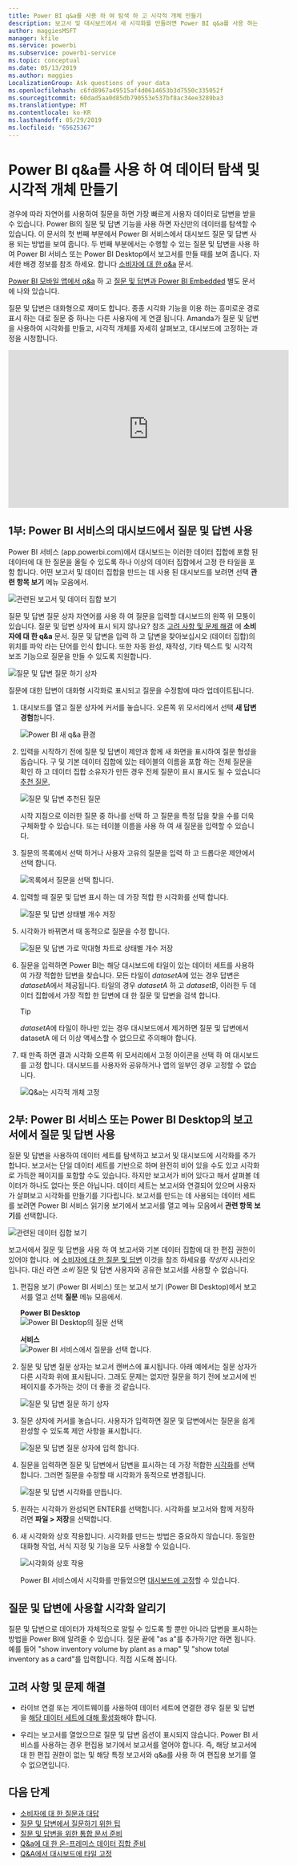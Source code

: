 ```yaml
---
title: Power BI q&a를 사용 하 여 탐색 하 고 시각적 개체 만들기
description: 보고서 및 대시보드에서 새 시각화를 만들려면 Power BI q&a를 사용 하는 방법입니다.
author: maggiesMSFT
manager: kfile
ms.service: powerbi
ms.subservice: powerbi-service
ms.topic: conceptual
ms.date: 05/13/2019
ms.author: maggies
LocalizationGroup: Ask questions of your data
ms.openlocfilehash: c6fd8967a49515af4d0614653b3d7550c335052f
ms.sourcegitcommit: 60dad5aa0d85db790553e537bf8ac34ee3289ba3
ms.translationtype: MT
ms.contentlocale: ko-KR
ms.lasthandoff: 05/29/2019
ms.locfileid: "65625367"
---
```

# <a name="use-power-bi-qa-to-explore-your-data-and-create-visuals"></a>Power BI q&a를 사용 하 여 데이터 탐색 및 시각적 개체 만들기

경우에 따라 자연어를 사용하여 질문을 하면 가장 빠르게 사용자 데이터로 답변을 받을 수 있습니다. Power BI의 질문 및 답변 기능을 사용 하면 자신만의 데이터를 탐색할 수 있습니다.  이 문서의 첫 번째 부분에서 Power BI 서비스에서 대시보드 질문 및 답변 사용 되는 방법을 보여 줍니다. 두 번째 부분에서는 수행할 수 있는 질문 및 답변을 사용 하 여 Power BI 서비스 또는 Power BI Desktop에서 보고서를 만들 때를 보여 줍니다. 자세한 배경 정보를 참조 하세요. 합니다 [소비자에 대 한 q&a](consumer/end-user-q-and-a.md) 문서. 

[Power BI 모바일 앱에서 q&a](consumer/mobile/mobile-apps-ios-qna.md) 하 고 [질문 및 답변과 Power BI Embedded](developer/qanda.md) 별도 문서에 나와 있습니다. 

질문 및 답변은 대화형으로 재미도 합니다. 종종 시각화 기능을 이용 하는 흥미로운 경로 표시 하는 대로 질문 중 하나는 다른 사용자에 게 연결 됩니다. Amanda가 질문 및 답변을 사용하여 시각화를 만들고, 시각적 개체를 자세히 살펴보고, 대시보드에 고정하는 과정을 시청합니다.

<iframe width="560" height="315" src="https://www.youtube.com/embed/qMf7OLJfCz8?list=PL1N57mwBHtN0JFoKSR0n-tBkUJHeMP2cP" frameborder="0" allowfullscreen></iframe>

## <a name="part-1-use-qa-on-a-dashboard-in-the-power-bi-service"></a>1부: Power BI 서비스의 대시보드에서 질문 및 답변 사용

Power BI 서비스 (app.powerbi.com)에서 대시보드는 이러한 데이터 집합에 포함 된 데이터에 대 한 질문을 올릴 수 있도록 하나 이상의 데이터 집합에서 고정 한 타일을 포함 합니다. 어떤 보고서 및 데이터 집합을 만드는 데 사용 된 대시보드를 보려면 선택 **관련 항목 보기** 메뉴 모음에서.

![관련된 보고서 및 데이터 집합 보기](media/power-bi-tutorial-q-and-a/power-bi-view-related.png)

질문 및 답변 질문 상자 자연어를 사용 하 여 질문을 입력할 대시보드의 왼쪽 위 모퉁이 있습니다. 질문 및 답변 상자에 표시 되지 않나요? 참조 [고려 사항 및 문제 해결](consumer/end-user-q-and-a.md#considerations-and-troubleshooting) 에 **소비자에 대 한 q&a** 문서.  질문 및 답변을 입력 하 고 답변을 찾아보십시오 (데이터 집합)의 위치를 파악 라는 단어를 인식 합니다. 또한 자동 완성, 재작성, 기타 텍스트 및 시각적 보조 기능으로 질문을 만들 수 있도록 지원합니다.

![질문 및 답변 질문 하기 상자](media/power-bi-tutorial-q-and-a/powerbi-qna.png)

질문에 대한 답변이 대화형 시각화로 표시되고 질문을 수정함에 따라 업데이트됩니다.

1. 대시보드를 열고 질문 상자에 커서를 놓습니다. 오른쪽 위 모서리에서 선택 **새 답변 경험**합니다.

    ![Power BI 새 q&a 환경](media/power-bi-tutorial-q-and-a/power-bi-qna-new-experience.png)

1. 입력을 시작하기 전에 질문 및 답변이 제안과 함께 새 화면을 표시하여 질문 형성을 돕습니다. 구 및 기본 데이터 집합에 있는 테이블의 이름을 포함 하는 전체 질문을 확인 하 고 데이터 집합 소유자가 만든 경우 전체 질문이 표시 표시도 될 수 있습니다 [추천 질문](service-q-and-a-create-featured-questions.md),

   ![질문 및 답변 추천된 질문](media/power-bi-tutorial-q-and-a/power-bi-qna-suggested-questions.png)

   시작 지점으로 이러한 질문 중 하나를 선택 하 고 질문을 특정 답을 찾을 수를 더욱 구체화할 수 있습니다. 또는 테이블 이름을 사용 하 여 새 질문을 입력할 수 있습니다.

2. 질문의 목록에서 선택 하거나 사용자 고유의 질문을 입력 하 고 드롭다운 제안에서 선택 합니다.

   ![목록에서 질문을 선택 합니다.](media/power-bi-tutorial-q-and-a/power-bi-qna-select-a-question-how-many-stores.png)

3. 입력할 때 질문 및 답변 표시 하는 데 가장 적합 한 시각화를 선택 합니다.

   ![질문 및 답변 상태별 개수 저장](media/power-bi-tutorial-q-and-a/power-bi-qna-how-many-stores-by-state.png)

4. 시각화가 바뀌면서 때 동적으로 질문을 수정 합니다.

   ![질문 및 답변 가로 막대형 차트로 상태별 개수 저장](media/power-bi-tutorial-q-and-a/power-bi-qna-stores-by-state-bar-chart.png)

1. 질문을 입력하면 Power BI는 해당 대시보드에 타일이 있는 데이터 세트를 사용하여 가장 적합한 답변을 찾습니다.  모든 타일이 *datasetA*에 있는 경우 답변은 *datasetA*에서 제공됩니다.  타일의 경우 *datasetA* 하 고 *datasetB*, 이러한 두 데이터 집합에서 가장 적합 한 답변에 대 한 질문 및 답변을 검색 합니다.

   > [!TIP]
   > *datasetA*에 타일이 하나만 있는 경우 대시보드에서 제거하면 질문 및 답변에서 datasetA  에 더 이상 액세스할 수 없으므로 주의해야 합니다.
   >

5. 때 만족 하면 결과 시각화 오른쪽 위 모서리에서 고정 아이콘을 선택 하 여 대시보드를 고정 합니다. 대시보드를 사용자와 공유하거나 앱의 일부인 경우 고정할 수 없습니다.

   ![Q&a는 시각적 개체 고정](media/power-bi-tutorial-q-and-a/power-bi-qna-pin-visual.png)

## <a name="part-2-use-qa-in-a-report-in-power-bi-service-or-power-bi-desktop"></a>2부: Power BI 서비스 또는 Power BI Desktop의 보고서에서 질문 및 답변 사용

질문 및 답변을 사용하여 데이터 세트를 탐색하고 보고서 및 대시보드에 시각화를 추가합니다. 보고서는 단일 데이터 세트를 기반으로 하며 완전히 비어 있을 수도 있고 시각화로 가득한 페이지를 포함할 수도 있습니다. 하지만 보고서가 비어 있다고 해서 살펴볼 데이터가 하나도 없다는 뜻은 아닙니다. 데이터 세트는 보고서와 연결되어 있으며 사용자가 살펴보고 시각화를 만들기를 기다립니다.  보고서를 만드는 데 사용되는 데이터 세트를 보려면 Power BI 서비스 읽기용 보기에서 보고서를 열고 메뉴 모음에서 **관련 항목 보기**를 선택합니다.

![관련된 데이터 집합 보기](media/power-bi-tutorial-q-and-a/power-bi-view-related.png)

보고서에서 질문 및 답변을 사용 하 여 보고서와 기본 데이터 집합에 대 한 편집 권한이 있어야 합니다. 에 [소비자에 대 한 질문 및 답변](consumer/end-user-q-and-a.md) 이것을 참조 하세요를 *작성자* 시나리오입니다. 대신 라면 *소비* 질문 및 답변 사용자와 공유한 보고서를 사용할 수 없습니다.

1. 편집용 보기 (Power BI 서비스) 또는 보고서 보기 (Power BI Desktop)에서 보고서를 열고 선택 **질문** 메뉴 모음에서.

    **Power BI Desktop**    
    ![Power BI Desktop의 질문 선택](media/power-bi-tutorial-q-and-a/power-bi-desktop-question.png)

    **서비스**    
    ![Power BI 서비스에서 질문을 선택 합니다.](media/power-bi-tutorial-q-and-a/power-bi-service.png)

2. 질문 및 답변 질문 상자는 보고서 캔버스에 표시됩니다. 아래 예에서는 질문 상자가 다른 시각화 위에 표시됩니다. 그래도 문제는 없지만 질문을 하기 전에 보고서에 빈 페이지를 추가하는 것이 더 좋을 것 같습니다.

    ![질문 및 답변 질문 하기 상자](media/power-bi-tutorial-q-and-a/power-bi-ask-question.png)

3. 질문 상자에 커서를 놓습니다. 사용자가 입력하면 질문 및 답변에서는 질문을 쉽게 완성할 수 있도록 제안 사항을 표시합니다.

   ![질문 및 답변 질문 상자에 입력 합니다.](media/power-bi-tutorial-q-and-a/power-bi-q-and-a-suggestions.png)

4. 질문을 입력하면 질문 및 답변에서 답변을 표시하는 데 가장 적합한 [시각화](visuals/power-bi-visualization-types-for-reports-and-q-and-a.md)를 선택합니다. 그러면 질문을 수정할 때 시각화가 동적으로 변경됩니다.

   ![질문 및 답변 시각화를 만듭니다.](media/power-bi-tutorial-q-and-a/power-bi-q-and-a-visual.png)

5. 원하는 시각화가 완성되면 ENTER를 선택합니다. 시각화를 보고서와 함께 저장하려면 **파일 > 저장**을 선택합니다.

6. 새 시각화와 상호 작용합니다. 시각화를 만드는 방법은 중요하지 않습니다. 동일한 대화형 작업, 서식 지정 및 기능을 모두 사용할 수 있습니다.

   ![시각화와 상호 작용](media/power-bi-tutorial-q-and-a/power-bi-q-and-a-ellipses.png)

   Power BI 서비스에서 시각화를 만들었으면 [대시보드에 고정](service-dashboard-pin-tile-from-q-and-a.md)할 수 있습니다.

## <a name="tell-qa-which-visualization-to-use"></a>질문 및 답변에 사용할 시각화 알리기
질문 및 답변으로 데이터가 자체적으로 알릴 수 있도록 할 뿐만 아니라 답변을 표시하는 방법을 Power BI에 알려줄 수 있습니다. 질문 끝에 "as a"를 추가하기만 하면 됩니다.  예를 들어 "show inventory volume by plant as a map" 및 "show total inventory as a card"를 입력합니다.  직접 시도해 봅니다.

## <a name="considerations-and-troubleshooting"></a>고려 사항 및 문제 해결
- 라이브 연결 또는 게이트웨이를 사용하여 데이터 세트에 연결한 경우 질문 및 답변을 [해당 데이터 세트에 대해 활성화](service-q-and-a-direct-query.md)해야 합니다.

- 우리는 보고서를 열었으므로 질문 및 답변 옵션이 표시되지 않습니다. Power BI 서비스를 사용하는 경우 편집용 보기에서 보고서를 열어야 합니다. 즉, 해당 보고서에 대 한 편집 권한이 없는 및 해당 특정 보고서와 q&a를 사용 하 여 편집용 보기를 열 수 없으면입니다.

## <a name="next-steps"></a>다음 단계

- [소비자에 대 한 질문과 대답](consumer/end-user-q-and-a.md)   
- [질문 및 답변에서 질문하기 위한 팁](consumer/end-user-q-and-a-tips.md)   
- [질문 및 답변을 위한 통합 문서 준비](service-prepare-data-for-q-and-a.md)  
- [Q&a에 대 한 온-프레미스 데이터 집합 준비](service-q-and-a-direct-query.md)   
- [Q&A에서 대시보드에 타일 고정](service-dashboard-pin-tile-from-q-and-a.md)
